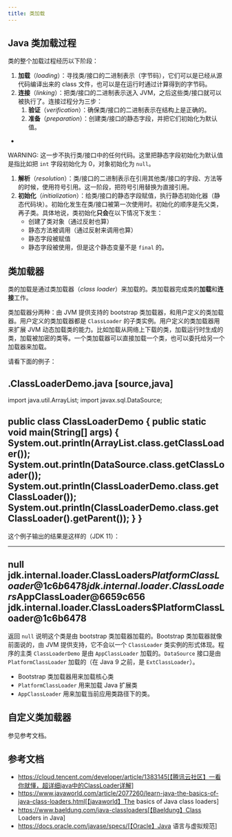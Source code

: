 ```yaml
---
title: 类加载
---
```


## Java 类加载过程

类的整个加载过程经历以下阶段：

1. **加载**（*loading*）：寻找类/接口的二进制表示（字节码），它们可以是已经从源代码编译出来的 class 文件，也可以是在运行时通过计算得到的字节码。
1. **连接**（*linking*）：把类/接口的二进制表示送入 JVM，之后这些类/接口就可以被执行了。连接过程分为三步：
   1. **验证**（*verification*）：确保类/接口的二进制表示在结构上是正确的。
   1. **准备**（*preparation*）：创建类/接口的静态字段，并把它们初始化为默认值。
+
WARNING: 这一步不执行类/接口中的任何代码。这里把静态字段初始化为默认值是指比如把 `int` 字段初始化为 0，对象初始化为 `null`。
   1. **解析**（*resolution*）：类/接口的二进制表示在引用其他类/接口的字段、方法等的时候，使用符号引用。这一阶段，把符号引用替换为直接引用。
1. **初始化**（*initialization*）：给类/接口的静态字段赋值，执行静态初始化器（静态代码块）。初始化发生在类/接口被第一次使用时。初始化的顺序是先父类，再子类。具体地说，类初始化**只会**在以下情况下发生：
   * 创建了类对象（通过反射也算）
   * 静态方法被调用（通过反射来调用也算）
   * 静态字段被赋值
   * 静态字段被使用，但是这个静态变量不是 `final` 的。

## 类加载器

类的加载是通过类加载器（*class loader*）来加载的。类加载器完成类的**加载**和**连接**工作。

类加载器分两种：由 JVM 提供支持的 bootstrap 类加载器，和用户定义的类加载器。用户定义的类加载器都是 `ClassLoader` 的子类实例。用户定义的类加载器用来扩展 JVM 动态加载类的能力。比如加载从网络上下载的类，加载运行时生成的类，加载被加密的类等。一个类加载器可以直接加载一个类，也可以委托给另一个加载器来加载。

请看下面的例子：

.ClassLoaderDemo.java
[source,java]
----
import java.util.ArrayList;
import javax.sql.DataSource;

public class ClassLoaderDemo {
    public static void main(String[] args) {
        System.out.println(ArrayList.class.getClassLoader());
        System.out.println(DataSource.class.getClassLoader());
        System.out.println(ClassLoaderDemo.class.getClassLoader());
        System.out.println(ClassLoaderDemo.class.getClassLoader().getParent());
    }
}
----

这个例子输出的结果是这样的（JDK 11）：

----
null
jdk.internal.loader.ClassLoaders$PlatformClassLoader@1c6b6478
jdk.internal.loader.ClassLoaders$AppClassLoader@6659c656
jdk.internal.loader.ClassLoaders$PlatformClassLoader@1c6b6478
----

返回 `null` 说明这个类是由 bootstrap 类加载器加载的。Bootstrap 类加载器就像前面说的，由 JVM 提供支持，它不会以一个 `ClassLoader` 类实例的形式体现。程序的主类 `ClassLoaderDemo` 是由 `AppClassLoader` 加载的。`DataSource` 接口是由 `PlatformClassLoader` 加载的（在 Java 9 之前，是 `ExtClassLoader`）。

* Bootstrap 类加载器用来加载核心类
* `PlatformClassLoader` 用来加载 Java 扩展类
* `AppClassLoader` 用来加载当前应用类路径下的类。

## 自定义类加载器

参见参考文档。

## 参考文档

* https://cloud.tencent.com/developer/article/1383145[【腾讯云社区】一看你就懂，超详细java中的ClassLoader详解]
* https://www.javaworld.com/article/2077260/learn-java-the-basics-of-java-class-loaders.html[【javaworld】The basics of Java class loaders]
* https://www.baeldung.com/java-classloaders[【Baeldung】Class Loaders in Java]
* https://docs.oracle.com/javase/specs/[【Oracle】Java 语言与虚拟规范]